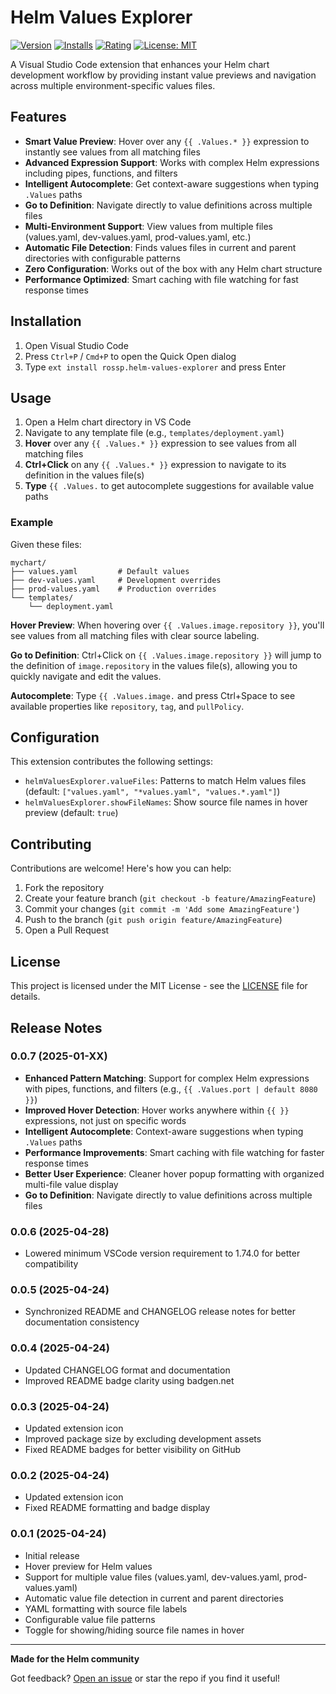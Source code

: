 # Helm Values Explorer

[![Version](https://flat.badgen.net/vs-marketplace/v/rossp.helm-values-explorer)](https://marketplace.visualstudio.com/items?itemName=rossp.helm-values-explorer)
[![Installs](https://flat.badgen.net/vs-marketplace/i/rossp.helm-values-explorer)](https://marketplace.visualstudio.com/items?itemName=rossp.helm-values-explorer)
[![Rating](https://flat.badgen.net/vs-marketplace/rating/rossp.helm-values-explorer)](https://marketplace.visualstudio.com/items?itemName=rossp.helm-values-explorer)
[![License: MIT](https://flat.badgen.net/badge/license/MIT/blue)](LICENSE)

A Visual Studio Code extension that enhances your Helm chart development workflow by providing instant value previews and navigation across multiple environment-specific values files.

## Features

- **Smart Value Preview**: Hover over any `{{ .Values.* }}` expression to instantly see values from all matching files
- **Advanced Expression Support**: Works with complex Helm expressions including pipes, functions, and filters
- **Intelligent Autocomplete**: Get context-aware suggestions when typing `.Values` paths
- **Go to Definition**: Navigate directly to value definitions across multiple files
- **Multi-Environment Support**: View values from multiple files (values.yaml, dev-values.yaml, prod-values.yaml, etc.)
- **Automatic File Detection**: Finds values files in current and parent directories with configurable patterns
- **Zero Configuration**: Works out of the box with any Helm chart structure
- **Performance Optimized**: Smart caching with file watching for fast response times

## Installation

1. Open Visual Studio Code
2. Press `Ctrl+P` / `Cmd+P` to open the Quick Open dialog
3. Type `ext install rossp.helm-values-explorer` and press Enter

## Usage

1. Open a Helm chart directory in VS Code
2. Navigate to any template file (e.g., `templates/deployment.yaml`)
3. **Hover** over any `{{ .Values.* }}` expression to see values from all matching files
4. **Ctrl+Click** on any `{{ .Values.* }}` expression to navigate to its definition in the values file(s)
5. **Type** `{{ .Values.` to get autocomplete suggestions for available value paths

### Example

Given these files:
```
mychart/
├── values.yaml         # Default values
├── dev-values.yaml     # Development overrides
├── prod-values.yaml    # Production overrides
└── templates/
    └── deployment.yaml
```

**Hover Preview**: When hovering over `{{ .Values.image.repository }}`, you'll see values from all matching files with clear source labeling.

**Go to Definition**: Ctrl+Click on `{{ .Values.image.repository }}` will jump to the definition of `image.repository` in the values file(s), allowing you to quickly navigate and edit the values.

**Autocomplete**: Type `{{ .Values.image.` and press Ctrl+Space to see available properties like `repository`, `tag`, and `pullPolicy`.

## Configuration

This extension contributes the following settings:

* `helmValuesExplorer.valueFiles`: Patterns to match Helm values files (default: `["values.yaml", "*values.yaml", "values.*.yaml"]`)
* `helmValuesExplorer.showFileNames`: Show source file names in hover preview (default: `true`)

## Contributing

Contributions are welcome! Here's how you can help:

1. Fork the repository
2. Create your feature branch (`git checkout -b feature/AmazingFeature`)
3. Commit your changes (`git commit -m 'Add some AmazingFeature'`)
4. Push to the branch (`git push origin feature/AmazingFeature`)
5. Open a Pull Request

## License

This project is licensed under the MIT License - see the [LICENSE](LICENSE) file for details.

## Release Notes
### 0.0.7 (2025-01-XX)
- **Enhanced Pattern Matching**: Support for complex Helm expressions with pipes, functions, and filters (e.g., `{{ .Values.port | default 8080 }}`)
- **Improved Hover Detection**: Hover works anywhere within `{{ }}` expressions, not just on specific words
- **Intelligent Autocomplete**: Context-aware suggestions when typing `.Values` paths
- **Performance Improvements**: Smart caching with file watching for faster response times
- **Better User Experience**: Cleaner hover popup formatting with organized multi-file value display
- **Go to Definition**: Navigate directly to value definitions across multiple files

### 0.0.6 (2025-04-28)
- Lowered minimum VSCode version requirement to 1.74.0 for better compatibility

### 0.0.5 (2025-04-24)
- Synchronized README and CHANGELOG release notes for better documentation consistency

### 0.0.4 (2025-04-24)
- Updated CHANGELOG format and documentation
- Improved README badge clarity using badgen.net

### 0.0.3 (2025-04-24)
- Updated extension icon
- Improved package size by excluding development assets
- Fixed README badges for better visibility on GitHub

### 0.0.2 (2025-04-24)
- Updated extension icon
- Fixed README formatting and badge display

### 0.0.1 (2025-04-24)
- Initial release
- Hover preview for Helm values
- Support for multiple value files (values.yaml, dev-values.yaml, prod-values.yaml)
- Automatic value file detection in current and parent directories
- YAML formatting with source file labels
- Configurable value file patterns
- Toggle for showing/hiding source file names in hover


---

**Made for the Helm community**

Got feedback? [Open an issue](https://github.com/rp779/helm-values-explorer/issues) or star the repo if you find it useful!
